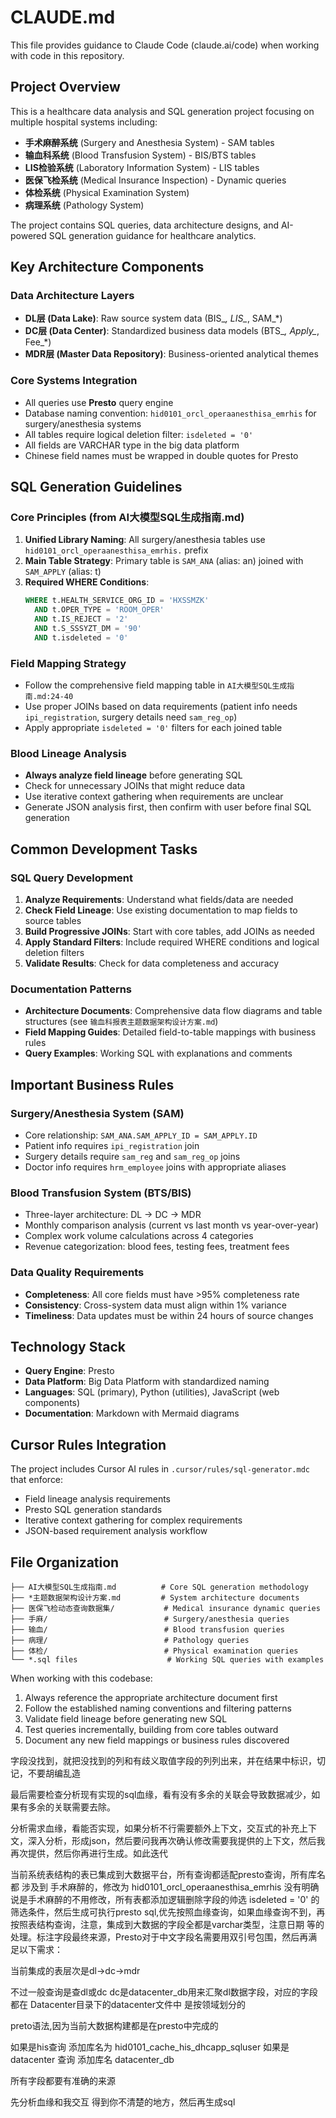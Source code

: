 # CLAUDE.md

This file provides guidance to Claude Code (claude.ai/code) when working with code in this repository.

## Project Overview

This is a healthcare data analysis and SQL generation project focusing on multiple hospital systems including:
- **手术麻醉系统** (Surgery and Anesthesia System) - SAM tables
- **输血科系统** (Blood Transfusion System) - BIS/BTS tables  
- **LIS检验系统** (Laboratory Information System) - LIS tables
- **医保飞检系统** (Medical Insurance Inspection) - Dynamic queries
- **体检系统** (Physical Examination System)
- **病理系统** (Pathology System)

The project contains SQL queries, data architecture designs, and AI-powered SQL generation guidance for healthcare analytics.

## Key Architecture Components

### Data Architecture Layers
- **DL层 (Data Lake)**: Raw source system data (BIS_*, LIS_*, SAM_*)
- **DC层 (Data Center)**: Standardized business data models (BTS_*, Apply_*, Fee_*)
- **MDR层 (Master Data Repository)**: Business-oriented analytical themes

### Core Systems Integration
- All queries use **Presto** query engine
- Database naming convention: `hid0101_orcl_operaanesthisa_emrhis` for surgery/anesthesia systems
- All tables require logical deletion filter: `isdeleted = '0'`
- All fields are VARCHAR type in the big data platform
- Chinese field names must be wrapped in double quotes for Presto

## SQL Generation Guidelines

### Core Principles (from AI大模型SQL生成指南.md)
1. **Unified Library Naming**: All surgery/anesthesia tables use `hid0101_orcl_operaanesthisa_emrhis.` prefix
2. **Main Table Strategy**: Primary table is `SAM_ANA` (alias: an) joined with `SAM_APPLY` (alias: t)
3. **Required WHERE Conditions**:
   ```sql
   WHERE t.HEALTH_SERVICE_ORG_ID = 'HXSSMZK'
     AND t.OPER_TYPE = 'ROOM_OPER'  
     AND t.IS_REJECT = '2'
     AND t.S_SSSYZT_DM = '90'
     AND t.isdeleted = '0'
   ```

### Field Mapping Strategy
- Follow the comprehensive field mapping table in `AI大模型SQL生成指南.md:24-40`
- Use proper JOINs based on data requirements (patient info needs `ipi_registration`, surgery details need `sam_reg_op`)
- Apply appropriate `isdeleted = '0'` filters for each joined table

### Blood Lineage Analysis
- **Always analyze field lineage** before generating SQL
- Check for unnecessary JOINs that might reduce data
- Use iterative context gathering when requirements are unclear
- Generate JSON analysis first, then confirm with user before final SQL generation

## Common Development Tasks

### SQL Query Development
1. **Analyze Requirements**: Understand what fields/data are needed
2. **Check Field Lineage**: Use existing documentation to map fields to source tables
3. **Build Progressive JOINs**: Start with core tables, add JOINs as needed
4. **Apply Standard Filters**: Include required WHERE conditions and logical deletion filters
5. **Validate Results**: Check for data completeness and accuracy

### Documentation Patterns
- **Architecture Documents**: Comprehensive data flow diagrams and table structures (see `输血科报表主题数据架构设计方案.md`)
- **Field Mapping Guides**: Detailed field-to-table mappings with business rules
- **Query Examples**: Working SQL with explanations and comments

## Important Business Rules

### Surgery/Anesthesia System (SAM)
- Core relationship: `SAM_ANA.SAM_APPLY_ID = SAM_APPLY.ID`
- Patient info requires `ipi_registration` join
- Surgery details require `sam_reg` and `sam_reg_op` joins  
- Doctor info requires `hrm_employee` joins with appropriate aliases

### Blood Transfusion System (BTS/BIS)
- Three-layer architecture: DL → DC → MDR
- Monthly comparison analysis (current vs last month vs year-over-year)
- Complex work volume calculations across 4 categories
- Revenue categorization: blood fees, testing fees, treatment fees

### Data Quality Requirements
- **Completeness**: All core fields must have >95% completeness rate
- **Consistency**: Cross-system data must align within 1% variance
- **Timeliness**: Data updates must be within 24 hours of source changes

## Technology Stack

- **Query Engine**: Presto
- **Data Platform**: Big Data Platform with standardized naming
- **Languages**: SQL (primary), Python (utilities), JavaScript (web components)
- **Documentation**: Markdown with Mermaid diagrams

## Cursor Rules Integration

The project includes Cursor AI rules in `.cursor/rules/sql-generator.mdc` that enforce:
- Field lineage analysis requirements
- Presto SQL generation standards
- Iterative context gathering for complex requirements
- JSON-based requirement analysis workflow

## File Organization

```
├── AI大模型SQL生成指南.md          # Core SQL generation methodology
├── *主题数据架构设计方案.md         # System architecture documents  
├── 医保飞检动态查询数据集/           # Medical insurance dynamic queries
├── 手麻/                          # Surgery/anesthesia queries
├── 输血/                          # Blood transfusion queries
├── 病理/                          # Pathology queries
├── 体检/                          # Physical examination queries
└── *.sql files                    # Working SQL queries with examples
```

When working with this codebase:
1. Always reference the appropriate architecture document first
2. Follow the established naming conventions and filtering patterns
3. Validate field lineage before generating new SQL
4. Test queries incrementally, building from core tables outward
5. Document any new field mappings or business rules discovered

字段没找到，就把没找到的列和有歧义取值字段的列列出来，并在结果中标识，切记，不要胡编乱造

最后需要检查分析现有实现的sql血缘，看有没有多余的关联会导致数据减少，如果有多余的关联需要去除。

分析需求血缘，看能否实现，如果分析不行需要额外上下文，交互式的补充上下文，深入分析，形成json，然后要问我再次确认修改需要我提供的上下文，然后我再次提供，然后你再进行生成。如此迭代

当前系统表结构的表已集成到大数据平台，所有查询都适配presto查询，所有库名都 涉及到 手术麻醉的，修改为 hid0101_orcl_operaanesthisa_emrhis 没有明确说是手术麻醉的不用修改，所有表都添加逻辑删除字段的帅选  isdeleted = '0' 的筛选条件，然后生成可执行presto sql,优先按照血缘查询，如果血缘查询不到，再按照表结构查询，注意，集成到大数据的字段全都是varchar类型，注意日期 等的处理。标注字段最终来源，Presto对于中文字段名需要用双引号包围，然后再满足以下需求：

当前集成的表层次是dl->dc->mdr

不过一般查询是查dl或dc
dc是datacenter_db用来汇聚dl数据字段，对应的字段都在 Datacenter目录下的datacenter文件中
是按领域划分的

preto语法,因为当前大数据构建都是在presto中完成的


如果是his查询 添加库名为 hid0101_cache_his_dhcapp_sqluser
如果是 datacenter 查询 添加库名 datacenter_db 


所有字段都要有准确的来源 

先分析血缘和我交互 得到你不清楚的地方，然后再生成sql

